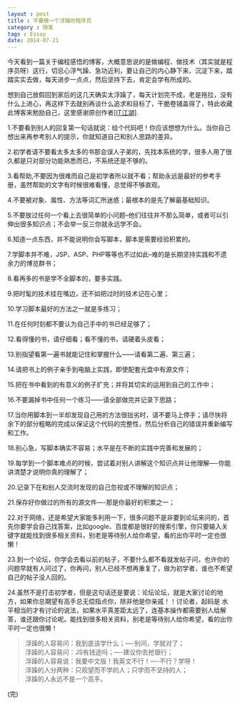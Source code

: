 ```yaml
---
layout : post
title : 不要做一个浮躁的程序员
category : 随笔
tags : Essay
date: 2014-07-21
---
```

今天看到一篇关于编程感悟的博客，大概意思说的是做编程、做技术（其实就是程序员呀）这行，切忌心浮气躁、急功近利，要让自己的内心静下来、沉淀下来，踏踏实实去做，每天进步一点点，然后坚持下去，肯定会学有所成的。

想到自己放假回到家后的这几天确实太浮躁了，每天计划完不成，老是拖拉，没有什么上进心，再这样下去就别再谈什么追求和目标了，干脆卷铺盖得了，特此收藏此博客来勉励自己，这里感谢原创作者[[IT江湖](http://www.itjhwd.com/byzyigefuzcey/)].

<!--more-->

1.不要看到别人的回复第一句话就说：给个代码吧！你应该想想为什么。当你自己想出来再参考别人的提示，你就知道自己和别人思路的差异。 

2.初学者请不要看太多太多的书那会误人子弟的，先找本系统的学，很多人用了很久都是只对部分功能熟悉而已，不系统还是不够的。 

3.看帮助,不要因为很难而自己是初学者所以就不看；帮助永远是最好的参考手册，虽然帮助的文字有时候很难看懂，总觉得不够直观。 

4.不要被对象、属性、方法等词汇所迷惑；最根本的是先了解最基础知识。 

5.不要放过任何一个看上去很简单的小问题–他们往往并不那么简单，或者可以引伸出很多知识点；不会举一反三你就永远学不会。 

6.知道一点东西，并不能说明你会写脚本，脚本是需要经验积累的。 

7.学脚本并不难，JSP、ASP、PHP等等也不过如此–难的是长期坚持实践和不遗余力的博览群书； 

8.看再多的书是学不全脚本的，要多实践。 

9.把时髦的技术挂在嘴边，还不如把过时的技术记在心里； 

10.学习脚本最好的方法之一就是多练习； 

11.在任何时刻都不要认为自己手中的书已经足够了； 

12.看得懂的书，请仔细看；看不懂的书，请硬着头皮看； 

13.别指望看第一遍书就能记住和掌握什么——请看第二遍、第三遍； 

14.请把书上的例子亲手到电脑上实践，即使配套光盘中有源文件； 

15.把在书中看到的有意义的例子扩充；并将其切实的运用到自己的工作中； 

16.不要漏掉书中任何一个练习——请全部做完并记录下思路； 

17.当你用脚本到一半却发现自己用的方法很拙劣时，请不要马上停手；请尽快将余下的部分粗略的完成以保证这个代码的完整性，然后分析自己的错误并重新编写和工作。 

18.别心急，写脚本确实不容易；水平是在不断的实践中完善和发展的； 

19.每学到一个脚本难点的时候，尝试着对别人讲解这个知识点并让他理解—-你能讲清楚才说明你真的理解了； 

20.记录下在和别人交流时发现的自己忽视或不理解的知识点； 

21.保存好你做过的所有的源文件—-那是你最好的积累之一； 

22.对于网络，还是希望大家能多利用一下，很多问题不是非要到论坛来问的，首先你要学会自己找答案，比如google、百度都是很好的搜索引擎，你只要输入关键字就能找到很多相关资料，别老是等待别人给你希望，看的出你平时一定也很懒！ 

23.到一个论坛，你学会去看以前的帖子，不要什么都不看就发帖子问，也许你的问题早就有人问过了，你再问，别人已经不想再重复了，做为初学者，谁也不希望自己的帖子没人回的。 

24.虽然不是打击初学者，但是这句话还是要说：论坛论坛，就是大家讨论的地方，如果你总期望有高手总无偿指点你，除非他是你亲戚！！讨论者，起码是 水平相当的才有讨论的说法，如果水平真差距太远了，连基本操作都需要别人给解答，谁还跟你讨论呢。能找到很多相关资料，别老是等待别人给你希望，看的出你 平时一定也很懒！ 

>浮躁的人容易问：我到底该学什么；—-别问，学就对了；   
>浮躁的人容易问：JS有钱途吗；—-建议你去抢银行；   
>浮躁的人容易说：我要中文版！我英文不行！—-不行？学呀！   
>浮躁的人分两种：只观望而不学的人；只学而不坚持的人；   
>浮躁的人永远不是一个高手。

(完)
